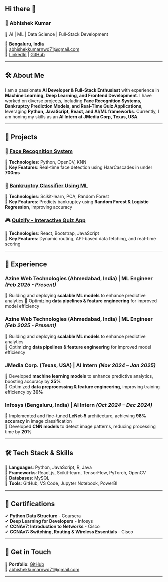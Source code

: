 ## Hi there 👋

### 📌 **Abhishek Kumar**  
🚀 AI | ML | Data Science | Full-Stack Development  

📍 **Bengaluru, India**  
📧 [abhishekkumarnwd71@gmail.com](mailto:abhishekkumarnwd71@gmail.com)  
🔗 [LinkedIn](https://www.linkedin.com/in/abhishek-kumar-a26b3522a/) | [GitHub](https://github.com/abhish12345)  

---  

## 🛠 **About Me**  
I am a passionate **AI Developer & Full-Stack Enthusiast** with experience in **Machine Learning, Deep Learning, and Frontend Development**. I have worked on diverse projects, including **Face Recognition Systems, Bankruptcy Prediction Models, and Real-Time Quiz Applications**, leveraging **Python, JavaScript, React, and AI/ML frameworks**. Currently, I am honing my skills as an **AI Intern at JMedia Corp, Texas, USA**.  

---  

## 🔬 **Projects**  
### 🚀 [Face Recognition System](https://github.com/abhish12345/Smart_Attendance_using_camera)  
🔹 **Technologies**: Python, OpenCV, KNN  
🔹 **Key Features**: Real-time face detection using HaarCascades in under **700ms**  

### 🧠 [Bankruptcy Classifier Using ML](https://github.com/abhish12345/Bankruptcy)  
🔹 **Technologies**: Scikit-learn, PCA, Random Forest  
🔹 **Key Features**: Predicts bankruptcy using **Random Forest & Logistic Regression**, improving accuracy  

### 🎮 [Quizify - Interactive Quiz App](https://github.com/abhish12345/Quiz_React)  
🔹 **Technologies**: React, Bootstrap, JavaScript  
🔹 **Key Features**: Dynamic routing, API-based data fetching, and real-time scoring  

---  

## 🌟 **Experience**
### **Azine Web Technologies (Ahmedabad, India) | ML Engineer** _(Feb 2025 - Present)_
🔹 Building and deploying **scalable ML models** to enhance predictive analytics
🔹 Optimizing **data pipelines & feature engineering** for improved model efficiency

### **Azine Web Technologies (Ahmedabad, India) | ML Engineer** _(Feb 2025 - Present)_ 
🔹 Building and deploying **scalable ML models** to enhance predictive analytics  
🔹 Optimizing **data pipelines & feature engineering** for improved model efficiency

### **JMedia Corp. (Texas, USA) | AI Intern** _(Nov 2024 – Jan 2025)_  
🔹 Developed **machine learning models** to enhance predictive analytics, boosting accuracy by **25%**  
🔹 Optimized **data preprocessing & feature engineering**, improving training efficiency by **30%**  

### **Infosys (Bengaluru, India) | AI Intern** _(Oct 2024 – Dec 2024)_  
🔹 Implemented and fine-tuned **LeNet-5** architecture, achieving **98% accuracy** in image classification  
🔹 Developed **CNN models** to detect image patterns, reducing processing time by **20%**  

---  

## 🛠 **Tech Stack & Skills**  
🔹 **Languages**: Python, JavaScript, R, Java  
🔹 **Frameworks**: React.js, Scikit-learn, TensorFlow, PyTorch, OpenCV  
🔹 **Databases**: MySQL  
🔹 **Tools**: GitHub, VS Code, Jupyter Notebook, PowerBI  

---  

## 📝 **Certifications**  
✔ **Python Data Structure** - Coursera  
✔ **Deep Learning for Developers** - Infosys  
✔ **CCNAv7: Introduction to Networks** - Cisco  
✔ **CCNAv7: Switching, Routing & Wireless Essentials** - Cisco  

---  

## 💌 **Get in Touch**  
🔗 **Portfolio**: [GitHub](https://github.com/abhish12345)  
📧 [abhishekkumarnwd71@gmail.com](mailto:abhishekkumarnwd71@gmail.com)  

---

